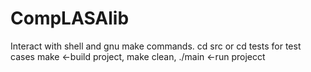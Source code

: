 # CompLASAlib

Interact with shell and gnu make commands. 
cd src or cd tests for test cases
make <-build project, make clean, ./main <-run projecct
